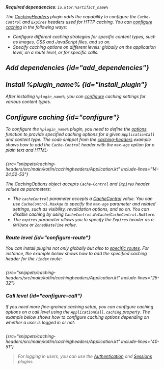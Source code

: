 [//]: # (title: Caching headers)

<show-structure for="chapter" depth="2"/>
<primary-label ref="server-plugin"/>

<var name="plugin_name" value="CachingHeaders"/>
<var name="package_name" value="io.ktor.server.plugins.cachingheaders"/>
<var name="artifact_name" value="ktor-server-caching-headers"/>

<tldr>
<p>
<b>Required dependencies</b>: <code>io.ktor:%artifact_name%</code>
</p>
<var name="example_name" value="caching-headers"/>
<include from="lib.topic" element-id="download_example"/>
<include from="lib.topic" element-id="native_server_supported"/>
</tldr>

The [CachingHeaders](https://api.ktor.io/ktor-server/ktor-server-plugins/ktor-server-caching-headers/io.ktor.server.plugins.cachingheaders/-caching-headers.html) plugin adds the capability to configure the `Cache-Control` and `Expires` headers used for HTTP caching. You can [configure caching](#configure) in the following ways:
- Configure different caching strategies for specific content types, such as images, CSS and JavaScript files, and so on.
- Specify caching options on different levels: globally on the application level, on a route level, or for specific calls.

## Add dependencies {id="add_dependencies"}

<include from="lib.topic" element-id="add_ktor_artifact_intro"/>
<include from="lib.topic" element-id="add_ktor_artifact"/>

## Install %plugin_name% {id="install_plugin"}

<include from="lib.topic" element-id="install_plugin"/>
<include from="lib.topic" element-id="install_plugin_route"/>

After installing `%plugin_name%`, you can [configure](#configure) caching settings for various content types.

## Configure caching {id="configure"}
To configure the `%plugin_name%` plugin, you need to define the [options](https://api.ktor.io/ktor-server/ktor-server-plugins/ktor-server-caching-headers/io.ktor.server.plugins.cachingheaders/-caching-headers-config/options.html) function to provide specified caching options for a given `ApplicationCall` and content type. The code snippet from the [caching-headers](https://github.com/ktorio/ktor-documentation/tree/%ktor_version%/codeSnippets/snippets/caching-headers) example shows how to add the `Cache-Control` header with the `max-age` option for a plain text and HTML:

```kotlin
```
{src="snippets/caching-headers/src/main/kotlin/cachingheaders/Application.kt" include-lines="14-24,52-53"}

The [CachingOptions](https://api.ktor.io/ktor-http/io.ktor.http.content/-caching-options/index.html) object accepts `Cache-Control` and `Expires` header values as parameters:

* The `cacheControl` parameter accepts a [CacheControl](https://api.ktor.io/ktor-http/io.ktor.http/-cache-control/index.html) value. You can use `CacheControl.MaxAge` to specify the `max-age` parameter and related settings, such as visibility, revalidation options, and so on. You can disable caching by using `CacheControl.NoCache`/`CacheControl.NoStore`.
* The `expires` parameter allows you to specify the `Expires` header as a `GMTDate` or `ZonedDateTime` value.

### Route level {id="configure-route"}

You can install plugins not only globally but also to [specific routes](server-plugins.md#install-route). For instance, the example below shows how to add the specified caching header for the `/index` route:

```kotlin
```
{src="snippets/caching-headers/src/main/kotlin/cachingheaders/Application.kt" include-lines="25-32"}


### Call level {id="configure-call"}

If you need more fine-grained caching setup, you can configure caching options on a call level using the `ApplicationCall.caching` property. The example below shows how to configure caching options depending on whether a user is logged in or not:

```kotlin
```
{src="snippets/caching-headers/src/main/kotlin/cachingheaders/Application.kt" include-lines="40-51"}

> For logging in users, you can use the [Authentication](server-auth.md) and [Sessions](server-sessions.md) plugins.